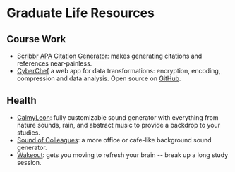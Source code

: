 # Graduate Life Resources

## Course Work

- [Scribbr APA Citation Generator](https://www.scribbr.com/apa-citation-generator/): makes generating citations and references near-painless.
- [CyberChef](https://gchq.github.io/CyberChef/) a web app for data transformations: encryption, encoding, compression and data analysis. Open source on [GitHub](https://github.com/gchq/CyberChef).

## Health

- [CalmyLeon](https://calmyleon.com/): fully customizable sound generator with everything from nature sounds, rain, and abstract music to provide a backdrop to your studies.
- [Sound of Colleagues](https://soundofcolleagues.com/): a more office or cafe-like background sound generator.
- [Wakeout](https://wakeout.co/): gets you moving to refresh your brain -- break up a long study session.
